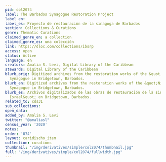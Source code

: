 ```yaml
---
pid: col2074
label: The Barbados Synagogue Restoration Project
label_en:
label_es: Proyecto de restauración de la sinagoga de Barbados
section: Collections & Curations
genre: Thematic Curations
claimed_genre_en: a collection
claimed_genre_es: una colección
link: https://dloc.com/collections/ibsrp
access: open
status: Active
language: en
creators: Amalia S. Levi, Digital Library of the Caribbean
stewards: Digital Library of the Caribbean
blurb_orig: Digitized archives from the restoration works of the &quot;Nidhe Israel&quot;
  Synagogue in Bridgetown, Barbados.
blurb_en: Digitized archives from the restoration works of the &quot;Nidhe Israel&quot;
  Synagogue in Bridgetown, Barbados.
blurb_es: Archivos digitalizados de las obras de restauración de la sinagoga &quot;Nidhe
  Israel&quot; en Bridgetown, Barbados.
related_to: cds31
sub_collections:
open_data:
added_by: Amalia S. Levi
twitter: "@amaliasl"
census_year: '2020'
notes:
order: '074'
layout: caridischo_item
collection: curations
thumbnail: "/img/derivatives/simple/col2074/thumbnail.jpg"
full: "/img/derivatives/simple/col2074/fullwidth.jpg"
---
```


